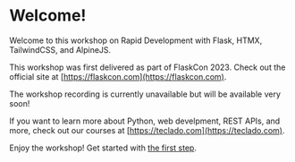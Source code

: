 # Welcome!

Welcome to this workshop on Rapid Development with Flask, HTMX, TailwindCSS, and AlpineJS.

This workshop was first delivered as part of FlaskCon 2023. Check out the official site at [https://flaskcon.com](https://flaskcon.com).

The workshop recording is currently unavailable but will be available very soon!

If you want to learn more about Python, web develpment, REST APIs, and more, check out our courses at [https://teclado.com](https://teclado.com).

Enjoy the workshop! Get started with [the first step](01-index/).
